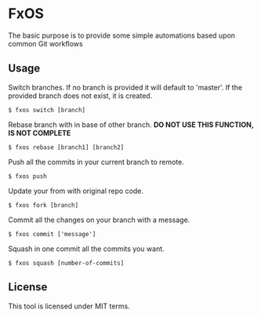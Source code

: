 # FxOS
The basic purpose is to provide some simple automations based upon common Git workflows

## Usage

Switch branches. If no branch is provided it will default to 'master'.  If the provided branch does not exist, it is created.
```
$ fxos switch [branch]
```

Rebase branch with in base of other branch. **DO NOT USE THIS FUNCTION, IS NOT COMPLETE**
```
$ fxos rebase [branch1] [branch2]
```

Push all the commits in your current branch to remote.
```
$ fxos push
```

Update your from with original repo code.
```
$ fxos fork [branch] 
```

Commit all the changes on your branch with a message.
```
$ fxos commit ['message']
```

Squash in one commit all the commits you want.
```
$ fxos squash [number-of-commits]
```

## License
This tool is licensed under MIT terms.